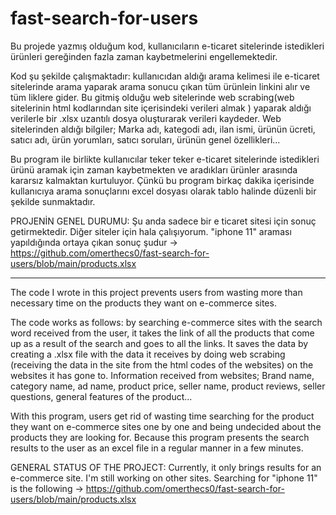 # fast-search-for-users
Bu projede yazmış olduğum kod, kullanıcıların e-ticaret sitelerinde istedikleri ürünleri gereğinden fazla zaman kaybetmelerini engellemektedir.

Kod şu şekilde çalışmaktadır: kullanıcıdan aldığı arama kelimesi ile e-ticaret sitelerinde arama yaparak arama sonucu çıkan tüm ürünlein linkini alır ve tüm liklere gider. Bu gitmiş olduğu web sitelerinde web scrabing(web sitelerinin html kodlarından site içerisindeki verileri almak ) yaparak aldığı verilerle bir .xlsx uzantılı dosya oluşturarak verileri kaydeder. Web sitelerinden aldığı bilgiler;
      Marka adı, kategodi adı, ilan ismi, ürünün ücreti, satıcı adı, ürün yorumları, satıcı soruları, ürünün genel özellikleri...
      
Bu program ile birlikte kullanıcılar teker teker e-ticaret sitelerinde istedikleri ürünü aramak için zaman kaybetmekten ve aradıkları ürünler arasında kararsız kalmaktan kurtuluyor. Çünkü bu program birkaç dakika içerisinde kullanıcıya arama sonuçlarını excel dosyası olarak tablo halinde düzenli bir şekilde sunmaktadır.


PROJENİN GENEL DURUMU:    Şu anda sadece bir e ticaret sitesi için sonuç getirmektedir. Diğer siteler için hala çalışıyorum. "iphone 11" araması yapıldığında ortaya çıkan sonuç şudur -> https://github.com/omerthecs0/fast-search-for-users/blob/main/products.xlsx

-------------------------------------------------------------------------------------------------------------------------------------------------------------------

The code I wrote in this project prevents users from wasting more than necessary time on the products they want on e-commerce sites.

The code works as follows: by searching e-commerce sites with the search word received from the user, it takes the link of all the products that come up as a result of the search and goes to all the links. It saves the data by creating a .xlsx file with the data it receives by doing web scrabing (receiving the data in the site from the html codes of the websites) on the websites it has gone to. Information received from websites;
       Brand name, category name, ad name, product price, seller name, product reviews, seller questions, general features of the product...
      
With this program, users get rid of wasting time searching for the product they want on e-commerce sites one by one and being undecided about the products they are looking for. Because this program presents the search results to the user as an excel file in a regular manner in a few minutes.


GENERAL STATUS OF THE PROJECT: Currently, it only brings results for an e-commerce site. I'm still working on other sites. Searching for "iphone 11" is the following -> https://github.com/omerthecs0/fast-search-for-users/blob/main/products.xlsx
